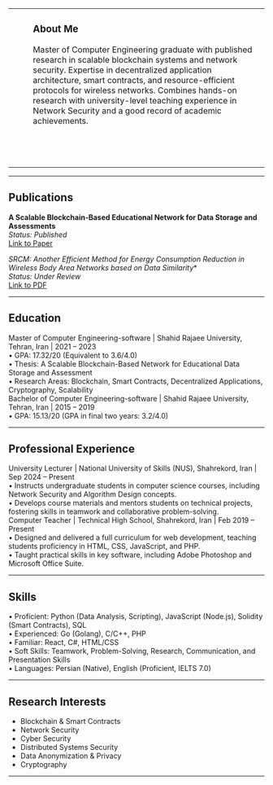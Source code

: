 <table style="border: none;">
<tr style="border: none;">
<td style="border: none; vertical-align: top; padding-right: 2em;">
<div class="profile-circle"></div>
</td>
<td style="border: none; vertical-align: top;">
  <h3>About Me</h3>
  <p>Master of Computer Engineering graduate with published research in scalable blockchain systems and network security. Expertise in decentralized application architecture, smart contracts, and resource-efficient protocols for wireless networks. Combines hands-on research with university-level teaching experience in Network Security and a good record of academic achievements.</p>
  
  <p style="font-size: 1.5em;">
    <a href="assets/cv.pdf" title="Download my CV"><i class="fas fa-file-pdf"></i></a> &nbsp;
    <a href="https://www.linkedin.com/in/maryam-fattahi-vanani/" title="LinkedIn"><i class="fab fa-linkedin"></i></a> &nbsp;
    <a href="https://t.me/maryam_fthv" title="Telegram"><i class="fab fa-telegram"></i></a> &nbsp;
    </p>

</td>
</tr>
</table>

---


## Publications

**A Scalable Blockchain-Based Educational Network for Data Storage and Assessments** <br>
*Status: Published* <br>
<a href="https://ieeexplore.ieee.org/document/10874538">Link to Paper</a>

**SRCM*: Another Efficient Method for Energy Consumption Reduction in Wireless Body Area Networks based on Data Similarity** <br>
*Status: Under Review* <br>
<a href="https://drive.google.com/file/d/1FU8a-mMhDuE62VjlYCZL1irYnKXvWnu1/view?usp=sharing">Link to PDF</a>

---


<h2> Education </h2>
Master of Computer Engineering-software | Shahid Rajaee University, Tehran, Iran | 2021 – 2023
<br>
•	GPA: 17.32/20 (Equivalent to 3.6/4.0)
<br>
•	Thesis: A Scalable Blockchain-Based Network for Educational Data Storage and Assessment
<br>
•	Research Areas: Blockchain, Smart Contracts, Decentralized Applications, Cryptography, Scalability
<br>
Bachelor of Computer Engineering-software | Shahid Rajaee University, Tehran, Iran | 2015 – 2019
<br>
•	GPA: 15.13/20 (GPA in final two years: 3.2/4.0)

---


<h2> Professional Experience </h2>
University Lecturer | National University of Skills (NUS), Shahrekord, Iran | Sep 2024 – Present
<br>
•	Instructs undergraduate students in computer science courses, including Network Security and Algorithm Design concepts.
<br>
•	Develops course materials and mentors students on technical projects, fostering skills in teamwork and collaborative problem-solving.
<br>
Computer Teacher | Technical High School, Shahrekord, Iran | Feb 2019 – Present
<br>
•	Designed and delivered a full curriculum for web development, teaching students proficiency in HTML, CSS, JavaScript, and PHP.
<br>
•	Taught practical skills in key software, including Adobe Photoshop and Microsoft Office Suite.

---


<h2> Skills </h2>
•	Proficient: Python (Data Analysis, Scripting), JavaScript (Node.js), Solidity (Smart Contracts), SQL
<br>
•	Experienced: Go (Golang), C/C++, PHP
<br>
•	Familiar: React, C#, HTML/CSS
<br>
•	Soft Skills: Teamwork, Problem-Solving, Research, Communication, and Presentation Skills
<br>
•	Languages: Persian (Native), English (Proficient, IELTS 7.0)

--- 

## Research Interests

* Blockchain & Smart Contracts
* Network Security
* Cyber Security
* Distributed Systems Security
* Data Anonymization & Privacy
* Cryptography

---
